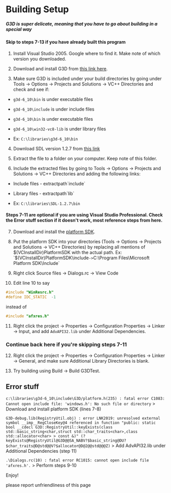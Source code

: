 # Building Setup

##### G3D is super delicate, meaning that you have to go about building in a special way

#### Skip to steps 7-13 if you have already built this program

1. Install Visual Studio 2005. Google where to find it. Make note of which version you downloaded.

2. Download and install G3D from [this link here](https://sourceforge.net/projects/g3d/files/g3d-cpp/6.10/g3d-6_10_win32.exe/download).

3. Make sure G3D is included under your build directories by going under Tools -> Options -> Projects and Solutions -> VC++ Directories and check and see if:

* `g3d-6_10\bin` is under executable files

* `g3d-6_10\include` is under include files

* `g3d-6_10\bin` is under executable files

* `g3d-6_10\win32-vc8-lib` is under library files

* Ex: `C:\libraries\g3d-6_10\bin`

4. Download SDL version 1.2.7 from [this link](http://www.libsdl.org/release/SDL-devel-1.2.7-VC6.zip)

5. Extract the file to a folder on your computer. Keep note of this folder.

6. Include the extracted files by going to Tools -> Options -> Projects and Solutions -> VC++ Directories and adding the following links:

* Include files - extractpath\`include`

* Library files - extractpath\`lib`

* Ex: `C:\libraries\SDL-1.2.7\bin`

#### Steps 7-11 are optional if you are using Visual Studio Professional. Check the Error stuff section if it doesn't work, most reference steps from here.

7. Download and install the [platform SDK](https://www.microsoft.com/en-us/download/details.aspx?id=6510).

8. Put the platform SDK into your directories (Tools -> Options -> Projects and Solutions -> VC++ Directories) by replacing all mentions of $(VCInstallDir)PlatformSDK with the actual path. 
Ex: `$(VCInstallDir)PlatformSDK\include` -> `C:\Program Files\Microsoft Platform SDK\Include`

9. Right click Source files -> Dialogs.rc -> View Code

10. Edit line 10 to say
```cpp
#include "WinResrc.h"
#define IDC_STATIC  -1
```

instead of

```cpp
#include "afxres.h"
```

11. Right click the project -> Properties -> Configuration Properties -> Linker -> Input, and add `AdvAPI32.lib` under Additional Dependencies. 

### Continue back here if you're skipping steps 7-11

12. Right click the project -> Properties -> Configuration Properties -> Linker -> General, and make sure Additional Library Directories is blank.

13. Try building using Build -> Build G3DTest.


## Error stuff

```c:\libraries\g3d-6_10\include\G3D/platform.h(235) : fatal error C1083: Cannot open include file: 'windows.h': No such file or directory``` > Download and install platform SDK (lines 7-8)

```G3D-debug.lib(RegistryUtil.obj) : error LNK2019: unresolved external symbol __imp__RegCloseKey@4 referenced in function "public: static bool __cdecl G3D::RegistryUtil::keyExists(class std::basic_string<char,struct std::char_traits<char>,class std::allocator<char> > const &)" (?keyExists@RegistryUtil@G3D@@SA_NABV?$basic_string@DU?$char_traits@D@std@@V?$allocator@D@2@@std@@@Z)``` > Add AdvAPI32.lib under Additional Dependencies (step 11)

```.\Dialogs.rc(10) : fatal error RC1015: cannot open include file 'afxres.h'.``` > Perform steps 9-10

Enjoy!

please report unfriendliness of this page
